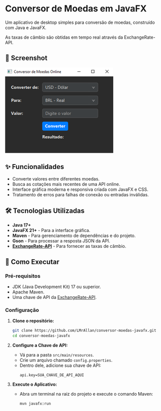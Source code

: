 # Conversor de Moedas em JavaFX

Um aplicativo de desktop simples para conversão de moedas, construído com Java e JavaFX. 

As taxas de câmbio são obtidas em tempo real através da ExchangeRate-API.

## 📸 Screenshot

![Screenshot do App](./assets/Conversor.png)  

## ✨ Funcionalidades

* Converte valores entre diferentes moedas.
* Busca as cotações mais recentes de uma API online.
* Interface gráfica moderna e responsiva criada com JavaFX e CSS.
* Tratamento de erros para falhas de conexão ou entradas inválidas.

## 🛠️ Tecnologias Utilizadas

* **Java 17+**
* **JavaFX 21+** - Para a interface gráfica.
* **Maven** - Para gerenciamento de dependências e do projeto.
* **Gson** - Para processar a resposta JSON da API.
* **[ExchangeRate-API](https://www.exchangerate-api.com)** - Para fornecer as taxas de câmbio.

## 🚀 Como Executar

### Pré-requisitos

* JDK (Java Development Kit) 17 ou superior.
* Apache Maven.
* Uma chave de API da [ExchangeRate-API](https://www.exchangerate-api.com).

### Configuração

1.  **Clone o repositório:**
    ```bash
    git clone https://github.com/LMrAllan/conversor-moedas-javafx.git
    cd conversor-moedas-javafx
    ```

2.  **Configure a Chave de API:**
    * Vá para a pasta `src/main/resources`.
    * Crie um arquivo chamado `config.properties`.
    * Dentro dele, adicione sua chave de API:
        ```properties
        api.key=SUA_CHAVE_DE_API_AQUI
        ```

3.  **Execute o Aplicativo:**
    * Abra um terminal na raiz do projeto e execute o comando Maven:
        ```bash
        mvn javafx:run
        ```